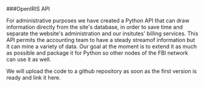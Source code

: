 ###OpenIRIS API

For administrative purposes we have created a Python API that can draw information directly from the site's database, in order to save time and separate the website's
administration and our insitutes' billing services. This API permits the accounting team to have a steady streamof information but it can mine a variety of data.
Our goal at the moment is to extend it as much as possible and package it for Python so other nodes of the FBI network can use it as well.

We will upload the code to a github repository as soon as the first version is ready and link it here.
